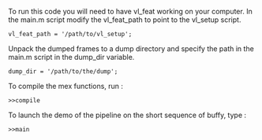 
To run this code you will need to have vl_feat working on your computer.
In the main.m script modify the vl_feat_path to point to the vl_setup script.

```
vl_feat_path = '/path/to/vl_setup';
```

Unpack the dumped frames to a dump directory and specify the path in the main.m script in the dump_dir variable.

```
dump_dir = '/path/to/the/dump';
```

To compile the mex functions, run :

```
>>compile
```

To launch the demo of the pipeline on the short sequence of buffy, type :

```
>>main
```
